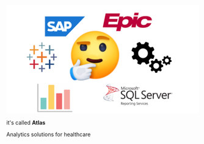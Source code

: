 
<img src="https://github.com/atlas-bi/.github/raw/master/img/report_group.png" />

it's called **Atlas**

Analytics solutions for healthcare
